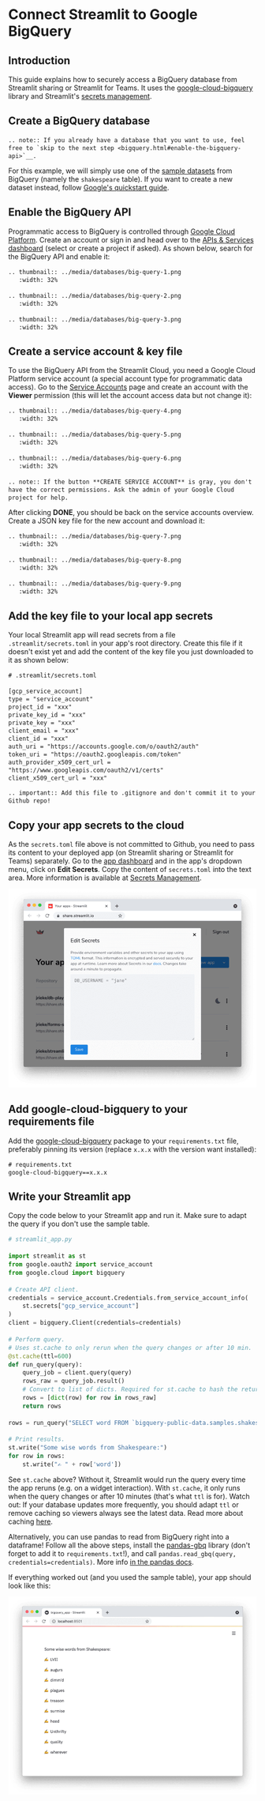 # Connect Streamlit to Google BigQuery

## Introduction

This guide explains how to securely access a BigQuery database from Streamlit sharing or Streamlit for Teams. It uses the [google-cloud-bigquery](https://googleapis.dev/python/bigquery/latest/index.html) library and Streamlit's [secrets management](../deploy_streamlit_app.html#secrets-management).

## Create a BigQuery database

```eval_rst
.. note:: If you already have a database that you want to use, feel free to `skip to the next step <bigquery.html#enable-the-bigquery-api>`__.
```

For this example, we will simply use one of the [sample datasets](https://cloud.google.com/bigquery/public-data#sample_tables) from BigQuery (namely the `shakespeare` table). If you want to create a new dataset instead, follow [Google's quickstart guide](https://cloud.google.com/bigquery/docs/quickstarts/quickstart-web-ui).

## Enable the BigQuery API

Programmatic access to BigQuery is controlled through [Google Cloud Platform](https://cloud.google.com). Create an account or sign in and head over to the [APIs & Services dashboard](https://console.cloud.google.com/apis/dashboard) (select or create a project if asked). As shown below, search for the BigQuery API and enable it:

```eval_rst
.. thumbnail:: ../media/databases/big-query-1.png
   :width: 32%

.. thumbnail:: ../media/databases/big-query-2.png
   :width: 32%

.. thumbnail:: ../media/databases/big-query-3.png
   :width: 32%
```

## Create a service account & key file

To use the BigQuery API from the Streamlit Cloud, you need a Google Cloud Platform service account (a special account type for programmatic data access). Go to the [Service Accounts](https://console.cloud.google.com/iam-admin/serviceaccounts) page and create an account with the **Viewer** permission (this will let the account access data but not change it):

```eval_rst
.. thumbnail:: ../media/databases/big-query-4.png
   :width: 32%

.. thumbnail:: ../media/databases/big-query-5.png
   :width: 32%

.. thumbnail:: ../media/databases/big-query-6.png
   :width: 32%

.. note:: If the button **CREATE SERVICE ACCOUNT** is gray, you don't have the correct permissions. Ask the admin of your Google Cloud project for help.
```

After clicking **DONE**, you should be back on the service accounts overview. Create a JSON key file for the new account and download it:

```eval_rst
.. thumbnail:: ../media/databases/big-query-7.png
   :width: 32%

.. thumbnail:: ../media/databases/big-query-8.png
   :width: 32%

.. thumbnail:: ../media/databases/big-query-9.png
   :width: 32%
```

## Add the key file to your local app secrets

Your local Streamlit app will read secrets from a file `.streamlit/secrets.toml` in your app's root directory. Create this file if it doesn't exist yet and add the content of the key file you just downloaded to it as shown below:

```
# .streamlit/secrets.toml

[gcp_service_account]
type = "service_account"
project_id = "xxx"
private_key_id = "xxx"
private_key = "xxx"
client_email = "xxx"
client_id = "xxx"
auth_uri = "https://accounts.google.com/o/oauth2/auth"
token_uri = "https://oauth2.googleapis.com/token"
auth_provider_x509_cert_url = "https://www.googleapis.com/oauth2/v1/certs"
client_x509_cert_url = "xxx"
```

```eval_rst
.. important:: Add this file to .gitignore and don't commit it to your Github repo!
```

## Copy your app secrets to the cloud

As the `secrets.toml` file above is not committed to Github, you need to pass its content to your deployed app (on Streamlit sharing or Streamlit for Teams) separately. Go to the [app dashboard](https://share.streamlit.io/) and in the app's dropdown menu, click on **Edit Secrets**. Copy the content of `secrets.toml` into the text area. More information is available at [Secrets Management](../deploy_streamlit_app.html#secrets-management).

![](../media/databases/edit-secrets.png)

## Add google-cloud-bigquery to your requirements file

Add the [google-cloud-bigquery](https://googleapis.dev/python/bigquery/latest/index.html) package to your `requirements.txt` file, preferably pinning its version (replace `x.x.x` with the version want installed):

```
# requirements.txt
google-cloud-bigquery==x.x.x
```

## Write your Streamlit app

Copy the code below to your Streamlit app and run it. Make sure to adapt the query if you don't use the sample table.

```python
# streamlit_app.py

import streamlit as st
from google.oauth2 import service_account
from google.cloud import bigquery

# Create API client.
credentials = service_account.Credentials.from_service_account_info(
    st.secrets["gcp_service_account"]
)
client = bigquery.Client(credentials=credentials)

# Perform query.
# Uses st.cache to only rerun when the query changes or after 10 min.
@st.cache(ttl=600)
def run_query(query):
    query_job = client.query(query)
    rows_raw = query_job.result()
    # Convert to list of dicts. Required for st.cache to hash the return value.
    rows = [dict(row) for row in rows_raw]
    return rows

rows = run_query("SELECT word FROM `bigquery-public-data.samples.shakespeare` LIMIT 10")

# Print results.
st.write("Some wise words from Shakespeare:")
for row in rows:
    st.write("✍️ " + row['word'])
```

See `st.cache` above? Without it, Streamlit would run the query every time the app reruns (e.g. on a widget interaction). With `st.cache`, it only runs when the query changes or after 10 minutes (that's what `ttl` is for). Watch out: If your database updates more frequently, you should adapt `ttl` or remove caching so viewers always see the latest data. Read more about caching [here](../caching.md).

Alternatively, you can use pandas to read from BigQuery right into a dataframe! Follow all the above steps, install the [pandas-gbq](https://pandas-gbq.readthedocs.io/en/latest/index.html) library (don't forget to add it to `requirements.txt`!), and call `pandas.read_gbq(query, credentials=credentials)`. More info [in the pandas docs](https://pandas.pydata.org/docs/reference/api/pandas.read_gbq.html).

If everything worked out (and you used the sample table), your app should look like this:

![](../media/databases/big-query-10.png)
